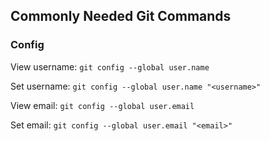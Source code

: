 ## Commonly Needed Git Commands

### Config

View username: `git config --global user.name`

Set username: `git config --global user.name "<username>"`

View email: `git config --global user.email`

Set email: `git config --global user.email "<email>"`